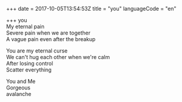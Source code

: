 +++
date = 2017-10-05T13:54:53Z
title = "you"
languageCode = "en"

+++ 
you   
My eternal pain   
Severe pain when we are together   
A vague pain even after the breakup   
   
You are my eternal curse   
We can't hug each other when we're calm   
After losing control   
Scatter everything   
   
You and Me     
Gorgeous   
avalanche  
